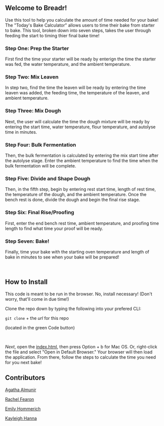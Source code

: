 ## Welcome to Breadr! 

Use this tool to help you calculate the amount of time needed for your bake! The "Today's Bake Calculator" allows users to time their bake from starter to bake. This tool, broken down into seven steps, takes the user through feeding the start to timing thier final bake time!
<br>

### Step One: Prep the Starter
First find the time your starter will be ready by enterign the time the starter was fed, the water temperature, and the ambient temperature. 

### Step Two: Mix Leaven
In step two, find the time the leaven will be ready by entering the time leaven was added, the feeding time, the temperature of the leaven, and ambient temperature. 

### Step Three: Mix Dough
Next, the user will calculate the time the dough mixture will be ready by entering the start time, water temperature, flour temperature, and autolyse time in minutes. 

### Step Four: Bulk Fermentation
Then, the bulk fermentation is calculated by entering the mix start time after the autolyse stage. Enter the ambient temperature to find the time when the bulk fermentation will be complete. 

### Step Five: Divide and Shape Dough
Then, in the fifth step, begin by entering rest start time, length of rest time, the temperature of the dough, and the ambient temperature. Once the bench rest is done, divide the dough and begin the final rise stage. 

### Step Six: Final Rise/Proofing
First, enter the end bench rest time, ambient temperature, and proofing time length to find what time your proof will be ready.

### Step Seven: Bake!
Finally, time your bake with the starting oven temperature and length of bake in minutes to see when your bake will be prepared!

<br>

## How to Install

This code is meant to be run in the browser. No, install necessary! (Don't worry, that'll come in due time!) 
<br>

Clone the repo down by typing the following into your prefered CLI:
<br>

`git clone` + the _url_ for this repo
<br>

(located in the green Code button)

<br>

_Next_, open the [index.html](./index.html), then press Option + b for Mac OS. Or, right-click the file and select "Open in Default Browser." Your browser will then load the application. From there, follow the steps to calculate the time you need for you next bake!

## Contributors

[Agatha Almunir](https://github.com/agathaalmunir)
<br>

[Rachel Fearon](https://github.com/rachelfearon)
<br>

[Emily Hommerich](https://github.com/oemilyo)
<br>

[Kayleigh Hanna](https://github.com/K-league)
